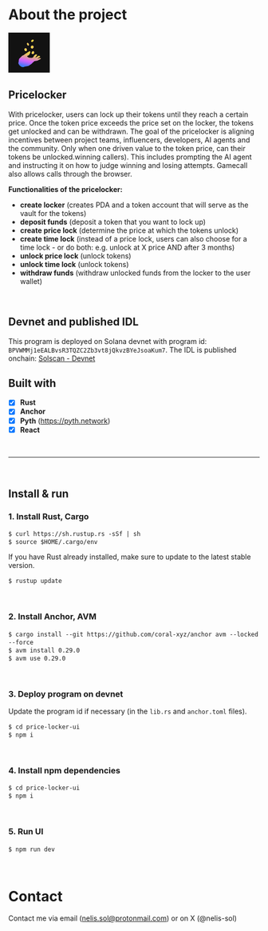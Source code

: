 # About the project

![alt text](https://github.com/Nelis-sol/pricelocker-program/blob/main/pricelocker.png "Why.fun logo")


## Pricelocker
With pricelocker, users can lock up their tokens until they reach a certain price. Once the token price exceeds the price set on the locker, the tokens get unlocked and can be withdrawn. 
The goal of the pricelocker is aligning incentives between project teams, influencers, developers, AI agents and the community. Only when one driven value to the token price, can their tokens be unlocked.winning callers). This includes prompting the AI agent and instructing it on how to judge winning and losing attempts. Gamecall also allows calls through the browser.

**Functionalities of the pricelocker:**
  * **create locker** (creates PDA and a token account that will serve as the vault for the tokens)
  * **deposit funds** (deposit a token that you want to lock up)
  * **create price lock** (determine the price at which the tokens unlock)
  * **create time lock** (instead of a price lock, users can also choose for a time lock - or do both: e.g. unlock at X price AND after 3 months)
  * **unlock price lock** (unlock tokens)
  * **unlock time lock** (unlock tokens)
  * **withdraw funds** (withdraw unlocked funds from the locker to the user wallet)

<br />

## Devnet and published IDL
This program is deployed on Solana devnet with program id: `BPVWMMj1eEALBvsR3TQZC2Zb3vt8jQkvzBYeJsoaKum7`.
The IDL is published onchain:
[Solscan - Devnet]([https://github.com/Nelis-sol/gamecall/blob/main/gamecall-why-dot-fun-video-demo.mp4](https://solscan.io/account/BPVWMMj1eEALBvsR3TQZC2Zb3vt8jQkvzBYeJsoaKum7?cluster=devnet#anchorProgramIdl))


## Built with

- [x] **Rust**
- [x] **Anchor**  
- [x] **Pyth** (https://pyth.network)
- [x] **React**

<br />

____

<br />

## Install & run

### 1. Install Rust, Cargo
```
$ curl https://sh.rustup.rs -sSf | sh
$ source $HOME/.cargo/env
```

If you have Rust already installed, make sure to update to the latest stable version.
```
$ rustup update
```
<br />

### 2. Install Anchor, AVM
```
$ cargo install --git https://github.com/coral-xyz/anchor avm --locked --force
$ avm install 0.29.0
$ avm use 0.29.0
```
<br />

### 3. Deploy program on devnet
Update the program id if necessary (in the `lib.rs` and `anchor.toml` files).

```
$ cd price-locker-ui
$ npm i
```
<br />

### 4. Install npm dependencies
```
$ cd price-locker-ui
$ npm i
```
<br />

### 5. Run UI
```
$ npm run dev
```

<br />

# Contact
Contact me via email (nelis.sol@protonmail.com) or on X (@nelis-sol)

<br /><br />

